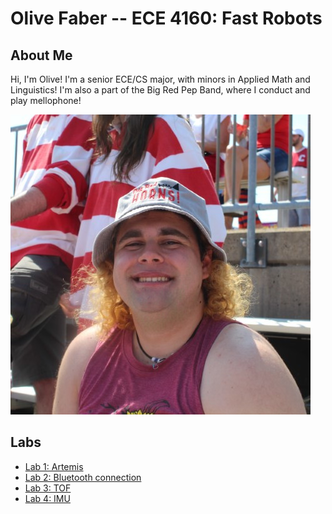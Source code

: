 ---
---

# Olive Faber -- ECE 4160: Fast Robots

## About Me

Hi, I'm Olive! I'm a senior ECE/CS major, with minors in Applied Math and Linguistics! I'm also a part of the Big Red Pep Band, where I conduct and play mellophone!

![](me.jpg)

## Labs

- [Lab 1: Artemis](lab1/)
- [Lab 2: Bluetooth connection](lab2/)
- [Lab 3: TOF](lab3/)
- [Lab 4: IMU](lab4/)
